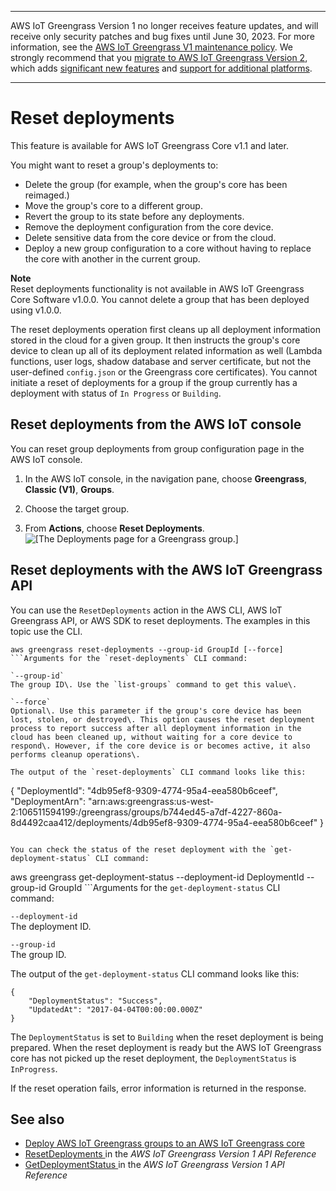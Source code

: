 --------

AWS IoT Greengrass Version 1 no longer receives feature updates, and will receive only security patches and bug fixes until June 30, 2023\. For more information, see the [AWS IoT Greengrass V1 maintenance policy](https://docs.aws.amazon.com/greengrass/v1/developerguide/maintenance-policy.html)\. We strongly recommend that you [migrate to AWS IoT Greengrass Version 2](https://docs.aws.amazon.com/greengrass/v2/developerguide/move-from-v1.html), which adds [significant new features](https://docs.aws.amazon.com/greengrass/v2/developerguide/greengrass-v2-whats-new.html) and [support for additional platforms](https://docs.aws.amazon.com/greengrass/v2/developerguide/operating-system-feature-support-matrix.html)\.

--------

# Reset deployments<a name="reset-deployments-scenario"></a>

This feature is available for AWS IoT Greengrass Core v1\.1 and later\.

You might want to reset a group's deployments to:
+ Delete the group \(for example, when the group's core has been reimaged\.\)
+ Move the group's core to a different group\.
+ Revert the group to its state before any deployments\.
+ Remove the deployment configuration from the core device\.
+ Delete sensitive data from the core device or from the cloud\.
+ Deploy a new group configuration to a core without having to replace the core with another in the current group\.

**Note**  
Reset deployments functionality is not available in AWS IoT Greengrass Core Software v1\.0\.0\. You cannot delete a group that has been deployed using v1\.0\.0\.

The reset deployments operation first cleans up all deployment information stored in the cloud for a given group\. It then instructs the group's core device to clean up all of its deployment related information as well \(Lambda functions, user logs, shadow database and server certificate, but not the user\-defined `config.json` or the Greengrass core certificates\)\. You cannot initiate a reset of deployments for a group if the group currently has a deployment with status of `In Progress` or `Building`\.

## Reset deployments from the AWS IoT console<a name="reset-deployments-console"></a>

You can reset group deployments from group configuration page in the AWS IoT console\.

1. <a name="console-gg-groups"></a>In the AWS IoT console, in the navigation pane, choose **Greengrass**, **Classic \(V1\)**, **Groups**\.

1. Choose the target group\.

1. From **Actions**, choose **Reset Deployments**\.  
![\[The Deployments page for a Greengrass group.\]](http://docs.aws.amazon.com/greengrass/v1/developerguide/images/console-group-deployments.png)

## Reset deployments with the AWS IoT Greengrass API<a name="reset-deployments-api"></a>

You can use the `ResetDeployments` action in the AWS CLI, AWS IoT Greengrass API, or AWS SDK to reset deployments\. The examples in this topic use the CLI\.

```
aws greengrass reset-deployments --group-id GroupId [--force]
```Arguments for the `reset-deployments` CLI command:

`--group-id`  
The group ID\. Use the `list-groups` command to get this value\.

`--force`  
Optional\. Use this parameter if the group's core device has been lost, stolen, or destroyed\. This option causes the reset deployment process to report success after all deployment information in the cloud has been cleaned up, without waiting for a core device to respond\. However, if the core device is or becomes active, it also performs cleanup operations\.

The output of the `reset-deployments` CLI command looks like this:

```
{
    "DeploymentId": "4db95ef8-9309-4774-95a4-eea580b6ceef",
    "DeploymentArn": "arn:aws:greengrass:us-west-2:106511594199:/greengrass/groups/b744ed45-a7df-4227-860a-8d4492caa412/deployments/4db95ef8-9309-4774-95a4-eea580b6ceef"
}
```

You can check the status of the reset deployment with the `get-deployment-status` CLI command:

```
aws greengrass get-deployment-status --deployment-id DeploymentId --group-id GroupId
```Arguments for the `get-deployment-status` CLI command:

`--deployment-id`  
The deployment ID\.

`--group-id`  
The group ID\.

The output of the `get-deployment-status` CLI command looks like this:

```
{
    "DeploymentStatus": "Success",
    "UpdatedAt": "2017-04-04T00:00:00.000Z"
}
```

The `DeploymentStatus` is set to `Building` when the reset deployment is being prepared\. When the reset deployment is ready but the AWS IoT Greengrass core has not picked up the reset deployment, the `DeploymentStatus` is `InProgress`\.

If the reset operation fails, error information is returned in the response\.

## See also<a name="reset-deployments-see-also"></a>
+ [Deploy AWS IoT Greengrass groups to an AWS IoT Greengrass core](deployments.md)
+ [ResetDeployments ](https://docs.aws.amazon.com/greengrass/latest/apireference/resetdeployments-post.html) in the *AWS IoT Greengrass Version 1 API Reference*
+ [GetDeploymentStatus ](https://docs.aws.amazon.com/greengrass/latest/apireference/getdeploymentstatus-get.html) in the *AWS IoT Greengrass Version 1 API Reference*